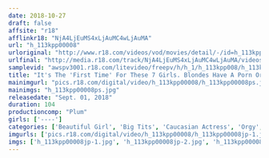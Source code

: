 ```yaml
---
date: 2018-10-27
draft: false
affsite: "r18"
afflinkr18: "NjA4LjEuMS4xLjAuMC4wLjAuMA"
url: "h_113kpp00008"
urloriginal: "http://www.r18.com/videos/vod/movies/detail/-/id=h_113kpp00008"
urlfinal: "http://media.r18.com/track/NjA4LjEuMS4xLjAuMC4wLjAuMA/videos/vod/movies/detail/-/id=h_113kpp00008"
samplevid: "awspv3001.r18.com/litevideo/freepv/h/h_1/h_113kpp008/h_113kpp008_dmb_w.mp4"
title: "It's The 'First Time' For These 7 Girls. Blondes Have A Porn Orgy"
mainimgurl: "pics.r18.com/digital/video/h_113kpp00008/h_113kpp00008ps.jpg"
mainimgs: "h_113kpp00008ps.jpg"
releasedate: "Sept. 01, 2018"
duration: 104
productioncomp: "Plum"
girls: ['----']
categories: ['Beautiful Girl', 'Big Tits', 'Caucasian Actress', 'Orgy', 'Foreign Imports']
imgurls: ['pics.r18.com/digital/video/h_113kpp00008/h_113kpp00008jp-1.jpg', 'pics.r18.com/digital/video/h_113kpp00008/h_113kpp00008jp-2.jpg', 'pics.r18.com/digital/video/h_113kpp00008/h_113kpp00008jp-3.jpg', 'pics.r18.com/digital/video/h_113kpp00008/h_113kpp00008jp-4.jpg', 'pics.r18.com/digital/video/h_113kpp00008/h_113kpp00008jp-5.jpg', 'pics.r18.com/digital/video/h_113kpp00008/h_113kpp00008jp-6.jpg', 'pics.r18.com/digital/video/h_113kpp00008/h_113kpp00008jp-7.jpg', 'pics.r18.com/digital/video/h_113kpp00008/h_113kpp00008jp-8.jpg', 'pics.r18.com/digital/video/h_113kpp00008/h_113kpp00008jp-9.jpg', 'pics.r18.com/digital/video/h_113kpp00008/h_113kpp00008jp-10.jpg', 'pics.r18.com/digital/video/h_113kpp00008/h_113kpp00008jp-11.jpg', 'pics.r18.com/digital/video/h_113kpp00008/h_113kpp00008jp-12.jpg', 'pics.r18.com/digital/video/h_113kpp00008/h_113kpp00008jp-13.jpg', 'pics.r18.com/digital/video/h_113kpp00008/h_113kpp00008jp-14.jpg', 'pics.r18.com/digital/video/h_113kpp00008/h_113kpp00008jp-15.jpg', 'pics.r18.com/digital/video/h_113kpp00008/h_113kpp00008jp-16.jpg', 'pics.r18.com/digital/video/h_113kpp00008/h_113kpp00008jp-17.jpg', 'pics.r18.com/digital/video/h_113kpp00008/h_113kpp00008jp-18.jpg', 'pics.r18.com/digital/video/h_113kpp00008/h_113kpp00008jp-19.jpg', 'pics.r18.com/digital/video/h_113kpp00008/h_113kpp00008jp-20.jpg']
imgs: ['h_113kpp00008jp-1.jpg', 'h_113kpp00008jp-2.jpg', 'h_113kpp00008jp-3.jpg', 'h_113kpp00008jp-4.jpg', 'h_113kpp00008jp-5.jpg', 'h_113kpp00008jp-6.jpg', 'h_113kpp00008jp-7.jpg', 'h_113kpp00008jp-8.jpg', 'h_113kpp00008jp-9.jpg', 'h_113kpp00008jp-10.jpg', 'h_113kpp00008jp-11.jpg', 'h_113kpp00008jp-12.jpg', 'h_113kpp00008jp-13.jpg', 'h_113kpp00008jp-14.jpg', 'h_113kpp00008jp-15.jpg', 'h_113kpp00008jp-16.jpg', 'h_113kpp00008jp-17.jpg', 'h_113kpp00008jp-18.jpg', 'h_113kpp00008jp-19.jpg', 'h_113kpp00008jp-20.jpg']
---
```

